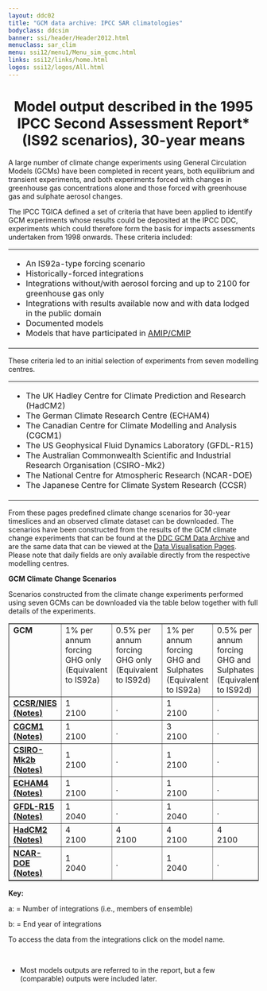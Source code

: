 ```yaml
---
layout: ddc02
title: "GCM data archive: IPCC SAR climatologies"
bodyclass: ddcsim
banner: ssi/header/Header2012.html
menuclass: sar_clim
menu: ssi12/menu1/Menu_sim_gcmc.html
links: ssi12/links/home.html
logos: ssi12/logos/All.html
---
```

 <div id="pagetitle">
 <h1 align="center">Model output described in the 1995 IPCC Second Assessment Report* (IS92 scenarios), 30-year means</h1>
 </div>
 <!-- End of Page Title Block -->
 
 <p>A large number of climate change experiments using General Circulation Models (GCMs) have been
 completed in recent years, both equilibrium and transient experiments, and both experiments forced
 with changes in greenhouse gas concentrations alone and those forced with greenhouse gas and sulphate
 aerosol changes.</p>
 
 <p>The IPCC TGICA defined a set of criteria that have been applied to identify GCM experiments whose
 results could be deposited at the IPCC DDC, experiments which could therefore form the basis
 for impacts assessments undertaken from 1998 onwards. These criteria included:</p>
 
 <table>
 <tr><td>
 <ul>
 <li>An IS92a-type forcing scenario</li>
 <li>Historically-forced integrations</li>
 <li>Integrations without/with aerosol forcing and up to 2100 for greenhouse gas only</li>
 <li>Integrations with results available now and with data lodged in the public domain</li>
 <li>Documented models</li>
 <li>Models that have participated in <a href="http://www-pcmdi.llnl.gov/projects/model_intercomparison.php">AMIP/CMIP</a></li>
 </ul>
 </td></tr>
 </table>
 
 <p>These criteria led to an initial selection of experiments from seven modelling centres.
 </p>
 
 <table>
 <tr><td>
 <ul>
 <li>The UK Hadley Centre for Climate Prediction and Research
 (HadCM2)</li>
 <li>The German Climate Research Centre (ECHAM4)</li>
 <li>The Canadian Centre for Climate Modelling and Analysis (CGCM1)</li>
 <li>The US Geophysical Fluid Dynamics Laboratory (GFDL-R15)</li>
 <li>The Australian Commonwealth Scientific and Industrial Research
 Organisation (CSIRO-Mk2)</li>
 <li>The National Centre for Atmospheric Research (NCAR-DOE)</li>
 <li>The Japanese Centre for Climate System Research (CCSR)</li>
 </ul>
 </td></tr>
 </table>
 
 
 <p>From these pages predefined climate change scenarios for 30-year timeslices and an observed
 climate dataset can be downloaded. The scenarios have been constructed from the results of the
 GCM climate change experiments that can be found at the <a href="/sim/gcm_monthly/IS92A_SAR/index.html">DDC GCM Data Archive</a> and are the same
 data that can be viewed at the <a href="/maps/">Data Visualisation Pages</a>.
 Please note that daily fields are only available directly from the respective modelling centres.</p>
 
 <p><b>GCM Climate Change Scenarios</b></p>
 
 <p>Scenarios constructed from the climate change experiments performed using seven GCMs can be
 downloaded via the table below together with full details of the experiments.</p>
 
 <table width="85%" align="center" border="1" cellpadding="5" cellspacing="2">
 <tr>
 <td valign="top"><b>GCM</b></td>
 <td valign="top" width="20%">1% per annum forcing GHG only (Equivalent to IS92a)</td>
 <td valign="top" width="20%">0.5% per annum forcing GHG only (Equivalent to IS92d)</td>
 <td valign="top" width="20%">1% per annum forcing GHG and Sulphates (Equivalent to IS92a)</td>
 <td valign="top" width="20%">0.5% per annum forcing GHG and Sulphates (Equivalent to IS92d)</td>
 </tr>
 <tr>
 <td valign="top"><b><a href="ccsr_download.html">CCSR/NIES</a><br/>
 <a href="ccsr_info.html">(Notes)</a></b></td>
 <td width="20%">1<br/>
 2100</td>
 <td width="20%">.</td>
 <td width="20%">1<br/>
 2100</td>
 <td width="20%">.</td>
 </tr>
 <tr>
 <td valign="top"><b><a href="cgcm1_download.html">CGCM1</a><br/>
 <a href="cgcm1_info.html"> (Notes)</a></b></td>
 <td width="20%">1<br/>
 2100</td>
 <td width="20%">.</td>
 <td width="20%">3<br/>
 2100</td>
 <td width="20%">.</td>
 </tr>
 <tr>
 <td valign="top"><b><a href="csiromk2_download.html">CSIRO-Mk2b</a><br/>
 <a href="csiromk2_info.html">(Notes)</a></b></td>
 <td width="20%">1<br/>
 2100</td>
 <td width="20%">.</td>
 <td width="20%">1<br/>
 2100</td>
 <td width="20%">.</td>
 </tr>
 <tr>
 <td valign="top"><b><a href="echam4_download.html">ECHAM4</a><br/>
 <a href="echam4_info.html">(Notes)</a></b></td>
 <td width="20%">1<br/>
 2100</td>
 <td width="20%">.</td>
 <td width="20%">1<br/>
 2100</td>
 <td width="20%">.</td>
 </tr>
 <tr>
 <td valign="top"><b><a href="gfdlr15_download.html">GFDL-R15</a><br/>
 <a href="gfdlr15_info.html">(Notes)</a></b></td>
 <td width="20%">1<br/>
 2040</td>
 <td width="20%">.</td>
 <td width="20%">1<br/>
 2040</td>
 <td width="20%">.</td>
 </tr>
 <tr>
 <td valign="top"><b><a href="hadcm2_download.html">HadCM2</a><br/>
 <a href="hadcm2_info.html">(Notes)</a></b></td>
 <td width="20%">4<br/>
 2100</td>
 <td width="20%">4<br/>
 2100</td>
 <td width="20%">4<br/>
 2100</td>
 <td width="20%">4<br/>
 2100</td>
 </tr>
 <tr>
 <td valign="top"><b><a href="ncardoe_download.html">NCAR-DOE</a><br/>
 <a href="ncardoe_info.html"> (Notes)</a></b></td>
 <td width="20%">1<br/>
 2040</td>
 <td width="20%">.</td>
 <td width="20%">1<br/>
 2040</td>
 <td width="20%">.</td>
 </tr>
 </table>
 <p><b>Key:</b></p>
 <p>a: = Number of integrations (i.e., members of ensemble)</p>
 <p>b: = End year of integrations</p>
 <p>To access the data from the integrations click on the model name.</p>
 
 <p>&nbsp;</p>
 
 <p></p>
 
 * Most models outputs are referred to in the report, but a few (comparable) outputs were included later.
 <!-- end of center column -->
